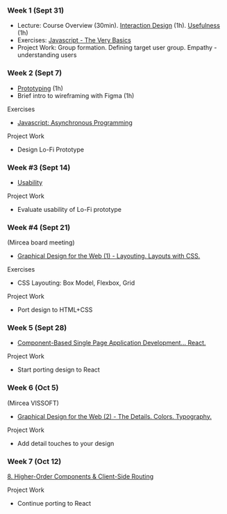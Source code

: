 ### Week 1 (Sept 31)

- Lecture: Course Overview (30min). [Interaction Design](Lectures/1.%20Interaction%20Design.md) (1h). [Usefulness](Lectures/2.%20Usefulness.md) (1h)
- Exercises: [Javascript - The Very Basics](Lectures/x.%20Javascript%20-%20A%20Brief%20Journey.md)
- Project Work: Group formation. Defining target user group. Empathy - understanding users

### Week 2 (Sept 7)
- [Prototyping](Lectures/3.%20Prototyping.md) (1h)
- Brief intro to wireframing with Figma (1h)

Exercises
- [Javascript: Asynchronous Programming](Lectures/x.%20Javascript%20-%20A%20Brief%20Journey.md)

Project Work
- Design Lo-Fi Prototype

### Week #3 (Sept 14)
- [Usability](Lectures/4.%20Usability.md)

Project Work
- Evaluate usability of Lo-Fi prototype 

### Week #4 (Sept 21)
(Mircea board meeting)
- [Graphical Design for the Web (1) - Layouting. Layouts with CSS.](Lectures/5.%20Graphical%20Design%20for%20the%20Web%20(1)%20-%20Layouting.%20Layouts%20with%20CSS..md)

Exercises
- CSS Layouting: Box Model, Flexbox, Grid

Project Work
- Port design to HTML+CSS

### Week 5 (Sept 28)
- [Component-Based Single Page Application Development... React.](Lectures/7.%20Component-Based%20Single%20Page%20Application%20Development...%20React..md)

Project Work
- Start porting design to React

### Week 6 (Oct 5)
(Mircea VISSOFT)
- [Graphical Design for the Web (2) - The Details. Colors. Typography.](Lectures/6.%20Graphical%20Design%20for%20the%20Web%20(2)%20-%20The%20Details.%20Colors.%20Typography..md)

Project Work
- Add detail touches to your design


### Week 7 (Oct 12)
[8. Higher-Order Components & Client-Side Routing](Lectures/8.%20Higher-Order%20Components%20&%20Client-Side%20Routing.md)

Project Work
- Continue porting to React